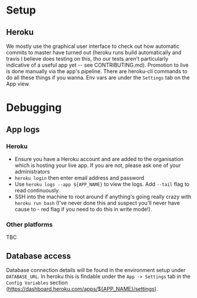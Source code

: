 # Setup

## Heroku

We mostly use the graphical user interface to check out how automatic commits to master have turned out (heroku runs build automatically and travis I believe does testing on this, tho our tests aren't particularly indicative of a useful app yet -- see CONTRIBUTING.md). Promotion to live is done manually via the app's pipeline. There are heroku-cli commands to do all these things if you wanna. Env vars are under the `Settings` tab on the App view.

# Debugging

## App logs

### Heroku

- Ensure you have a Heroku account and are added to the organisation which is hosting your live app. If you are not, please ask one of your administrators
- `heroku login` then enter email address and password
- Use `heroku logs --app ${APP_NAME}` to view the logs. Add `--tail` flag to read continuously.
- SSH into the machine to root around if anything's going really crazy with `heroku run bash` (I've never done this and suspect you'll never have cause to - red flag if you need to do this in write mode!).

### Other platforms
TBC

## Database access
Database connection details will be found in the environment setup under `DATABASE_URL`. In heroku this is findable under the `App -> Settings` tab in the `Config Variables` section (https://dashboard.heroku.com/apps/${APP_NAME}/settings).
